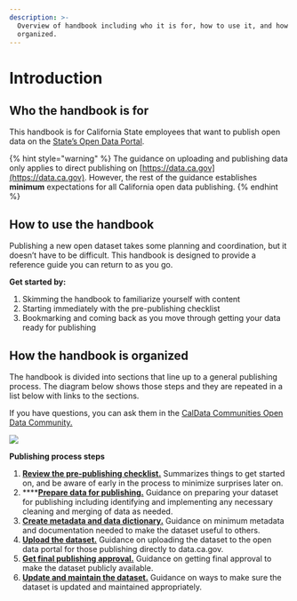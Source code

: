 ```yaml
---
description: >-
  Overview of handbook including who it is for, how to use it, and how it is
  organized.
---
```


# Introduction

## Who the handbook is for

This handbook is for California State employees that want to publish open data on the [State’s Open Data Portal](https://data.ca.gov).

{% hint style="warning" %}
The guidance on uploading and publishing data only applies to direct publishing on [https://data.ca.gov](https://data.ca.gov). However, the rest of the guidance establishes **minimum** expectations for all California open data publishing.
{% endhint %}

## How to use the handbook

Publishing a new open dataset takes some planning and coordination, but it doesn’t have to be difficult. This handbook is designed to provide a reference guide you can return to as you go.

**Get started by:**

1. Skimming the handbook to familiarize yourself with content
2. Starting immediately with the pre-publishing checklist
3. Bookmarking and coming back as you move through getting your data ready for publishing

## How the handbook is organized

The handbook is divided into sections that line up to a general publishing process. The diagram below shows those steps and they are repeated in a list below with links to the sections.

If you have questions, you can ask them in the [CalData Communities Open Data Community.](https://teams.microsoft.com/l/channel/19%3a037b34f454d94a9fa7f6aa964c052af4%40thread.tacv2/Open%20Data?groupId=0f45987a-e632-4e93-be66-ebfd6079e926\&tenantId=68a88534-151d-4e79-8046-09be7890656c)

![](<.gitbook/assets/publisher\_diagram (1).png>)

**Publishing process steps**

1. [**Review the pre-publishing checklist.**](review-the-pre-publishing-checklist.md) Summarizes things to get started on, and be aware of early in the process to minimize surprises later on.
2. ****[**Prepare data for publishing.**](2.-prepare-data-for-publishing.md) Guidance on preparing your dataset for publishing including identifying and implementing any necessary cleaning and merging of data as needed.
3. [**Create metadata and data dictionary.**](create-metadata-and-data-dictionary.md) Guidance on minimum metadata and documentation needed to make the dataset useful to others.
4. [**Upload the dataset.**](upload-the-dataset.md) Guidance on uploading the dataset to the open data portal for those publishing directly to data.ca.gov.
5. [**Get final publishing approval.**](get-publishing-approval.md) Guidance on getting final approval to make the dataset publicly available.
6. [**Update and maintain the dataset.**](update-and-maintain-the-dataset.md) Guidance on ways to make sure the dataset is updated and maintained appropriately.&#x20;
